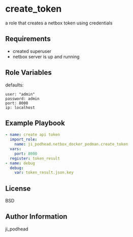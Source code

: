 create_token
=========

a role that creates a netbox token using credentials

Requirements
------------

- created superuser
- netbox server is up and running

Role Variables
--------------
defaults:
```
user: "admin"
password: admin
port: 8000
ip: localhost
```

Example Playbook
----------------

```yaml
- name: create api token
  import_role:
    name: ji_podhead.netbox_docker_podman.create_token
  vars:
    port: 8000
  register: token_result
- name: debug
  debug:
    var: token_result.json.key
```

License
-------

BSD

Author Information
------------------

ji_podhead